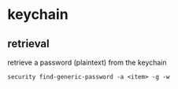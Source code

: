 keychain
===

## retrieval

retrieve a password (plaintext) from the keychain
```
security find-generic-password -a <item> -g -w
```
